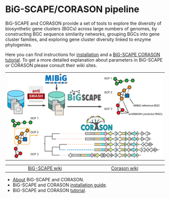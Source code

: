 # BiG-SCAPE/CORASON pipeline  
BiG-SCAPE and CORASON provide a set of tools to explore the diversity of biosynthetic gene clusters (BGCs) across large numbers of genomes, by constructing BGC sequence similarity networks, grouping BGCs into gene cluster families, and exploring gene cluster diversity linked to enzyme phylogenies.   

Here you can find instructions for [installation](pages/installation) and a [BiG-SCAPE CORASON tutorial](pages/examples). To get a more detailed explanation about parameters in BiG-SCAPE or CORASON please consult their wiki sites.  

<table border="0">
   <tr>
      <td> <img src="images/bigscape_corason.png" alt="corason" width="600px"/>  </td>
   
   </tr>
<table border="0">
<tr align="center" >
   <td style="vertical-align: middle" align="center" width="300px">
    <a href="https://git.wageningenur.nl/medema-group/BiG-SCAPE/wikis/home"> BiG-SCAPE wiki</a>
   </td>
   
   <td style="vertical-align: middle" align="center" width="300px">
   <a href="https://github.com/nselem/corason/wiki"> Corason wiki</a>
      </td>
   
   </tr>
   </table>
</table>

- [About](pages/whatIs) BiG-SCAPE and CORASON.  
- BiG-SCAPE and CORASON [installation guide](pages/installation).  
- BiG-SCAPE and CORASON [tutorial](pages/examples).  
